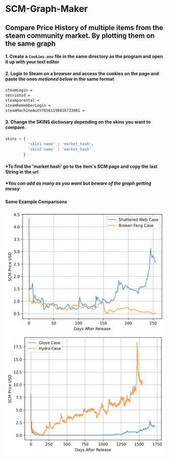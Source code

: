 # SCM-Graph-Maker
## Compare Price History of multiple items from the steam community market. By plotting them on the same graph

#### 1. Create a `Cookies.env` file in the same directory as the program and open it up with your text editor
#### 2. Login to Steam on a browser and access the cookies on the page and paste the ones *metioned below* in the same format

```env
steamLogin =
sessionid =
steamparental =
steamRememberLogin =
steamMachineAuth76561198416733081 =
```

#### 3. Change the SKINS dictionary depending on the skins you want to compare. 

```python
skins = { 
          'skin1 name' : 'market_hash',
          'skin2 name' : 'market_hash'
        }
```
#### \*To find the 'market hash' go to the item's SCM page and copy the last String in the url
##### __\*You can add as many as you want but beware of the graph getting messy__

#### Some Example Comparisons

![Broken Fang vs Shattered Web](plot.png)
![Glove Case vs Hydra Case](plot2.png)
